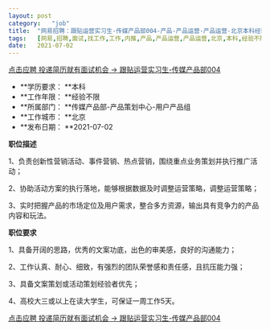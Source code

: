 ```yaml
---
layout:	post
category:	"job"
title:	"网易招聘：跟贴运营实习生-传媒产品部004-产品-产品运营-产品运营-北京本科经验不限"
tags:	[网易,招聘,面试,找工作,工作,内推,产品,产品运营,产品运营,北京,本科,经验不限]
date:	2021-07-02
---
```


[点击应聘 投递简历就有面试机会 ->  跟贴运营实习生-传媒产品部004](http://mobile.bole.netease.com/bole/boleDetail?id=32489&employeeId=346f03c3cda5f04c&key=all)



- **学历要求： **本科
- **工作年限： **经验不限
- **所属部门： **传媒产品部-产品策划中心-用户产品组
- **工作城市： **北京
- **发布日期： **2021-07-02



**职位描述**

1、负责创新性营销活动、事件营销、热点营销，围绕重点业务策划并执行推广活动；

2、协助活动方案的执行落地，能够根据数据及时调整运营策略，调整运营策略；

3、实时把握产品的市场定位及用户需求，整合多方资源，输出具有竞争力的产品内容和玩法。



**职位要求**

1、具备开阔的思路，优秀的文案功底，出色的审美感，良好的沟通能力；

2、工作认真、耐心、细致，有强烈的团队荣誉感和责任感，且抗压能力强；

3、具备文案策划或活动策划经验者优先；

4、高校大三或以上在读大学生，可保证一周工作5天。



[点击应聘 投递简历就有面试机会 ->  跟贴运营实习生-传媒产品部004](http://mobile.bole.netease.com/bole/boleDetail?id=32489&employeeId=346f03c3cda5f04c&key=all)